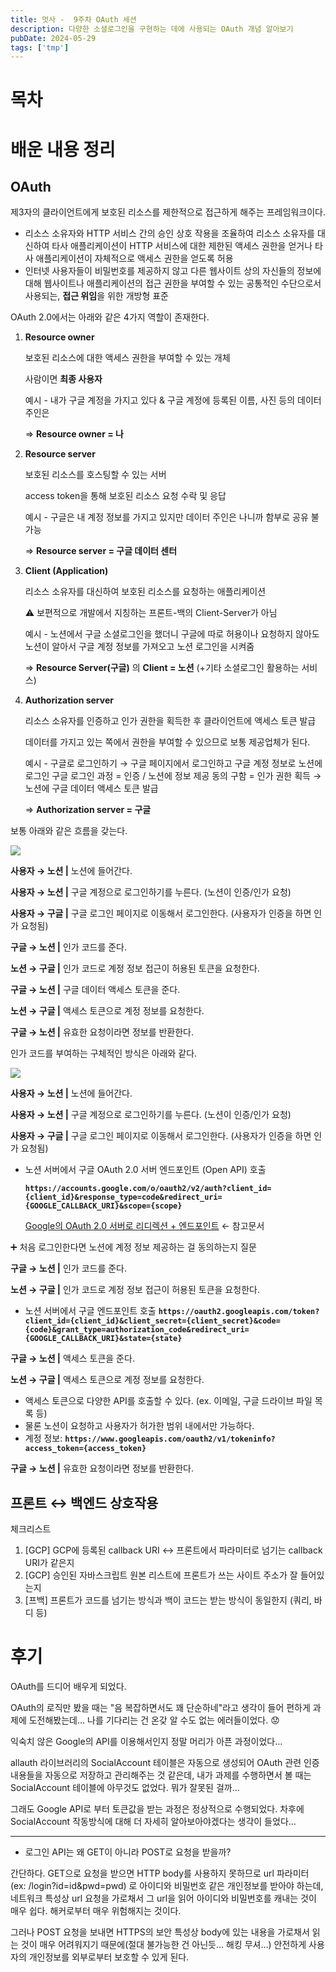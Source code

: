 ```yaml
---
title: 멋사 -  9주차 OAuth 세션
description: 다양한 소셜로그인을 구현하는 데에 사용되는 OAuth 개념 알아보기
pubDate: 2024-05-29
tags: ['tmp']
---
```


# 목차

# 배운 내용 정리

## OAuth

제3자의 클라이언트에게 보호된 리소스를 제한적으로 접근하게 해주는 프레임워크이다.

- 리소스 소유자와 HTTP 서비스 간의 승인 상호 작용을 조율하여 리소스 소유자를 대신하여 타사 애플리케이션이 HTTP 서비스에 대한 제한된 액세스 권한을 얻거나 타사 애플리케이션이 자체적으로 액세스 권한을 얻도록 허용
- 인터넷 사용자들이 비밀번호를 제공하지 않고 다른 웹사이트 상의 자신들의 정보에 대해 웹사이트나 애플리케이션의 접근 권한을 부여할 수 있는 공통적인 수단으로서 사용되는, **접근 위임**을 위한 개방형 표준

OAuth 2.0에서는 아래와 같은 4가지 역할이 존재한다.

1. **Resource owner**
    
    보호된 리소스에 대한 액세스 권한을 부여할 수 있는 개체
    
    사람이면 **최종 사용자**
    
    예시 - 내가 구글 계정을 가지고 있다 & 구글 계정에 등록된 이름, 사진 등의 데이터 주인은 
    
    ⇒ **Resource owner = 나**
    
2. **Resource server**
    
    보호된 리소스를 호스팅할 수 있는 서버
    
    access token을 통해 보호된 리소스 요청 수락 및 응답
    
    예시 - 구글은 내 계정 정보를 가지고 있지만 데이터 주인은 나니까 함부로 공유 불가능
    
    ⇒ **Resource server = 구글 데이터 센터**
    
3. **Client (Application)**
    
    리소스 소유자를 대신하여 보호된 리소스를 요청하는 애플리케이션
    
    ⚠️ 보편적으로 개발에서 지칭하는 프론트-백의 Client-Server가 아님 
    
    예시 - 노션에서 구글 소셜로그인을 했더니 구글에 따로 허용이나 요청하지 않아도 
          노션이 알아서 구글 계정 정보를 가져오고 노션 로그인을 시켜줌
    
    ⇒ **Resource Server(구글)** 의 **Client = 노션** (+기타 소셜로그인 활용하는 서비스)
    
4. **Authorization server**
    
    리소스 소유자를 인증하고 인가 권한을 획득한 후 클라이언트에 액세스 토큰 발급
    
    데이터를 가지고 있는 쪽에서 권한을 부여할 수 있으므로 보통 제공업체가 된다.
    
    예시 - 구글로 로그인하기 → 구글 페이지에서 로그인하고 구글 계정 정보로 노션에 로그인
          구글 로그인 과정 = 인증 / 노션에 정보 제공 동의 구함 = 인가 권한 획득
          → 노션에 구글 데이터 액세스 토큰 발급 
    
    ⇒ **Authorization server = 구글**
    

보통 아래와 같은 흐름을 갖는다.

![](OAuth1.png)

**사용자 → 노션 |** 노션에 들어간다.

**사용자 → 노션 |** 구글 계정으로 로그인하기를 누른다. (노션이 인증/인가 요청)

**사용자 → 구글 |** 구글 로그인 페이지로 이동해서 로그인한다. (사용자가 인증을 하면 인가 요청됨)

**구글 → 노션 |** 인가 코드를 준다.

**노션 → 구글 |** 인가 코드로 계정 정보 접근이 허용된 토큰을 요청한다.

**구글 → 노션 |** 구글 데이터 액세스 토큰을 준다.

**노션 → 구글 |** 액세스 토큰으로 계정 정보를 요청한다.

**구글 → 노션 |** 유효한 요청이라면 정보를 반환한다.

인가 코드를 부여하는 구체적인 방식은 아래와 같다.

![](OAuth2.png)

**사용자 → 노션 |** 노션에 들어간다.

**사용자 → 노션 |** 구글 계정으로 로그인하기를 누른다. (노션이 인증/인가 요청)

**사용자 → 구글 |** 구글 로그인 페이지로 이동해서 로그인한다. (사용자가 인증을 하면 인가 요청됨)

- 노션 서버에서 구글 OAuth 2.0 서버 엔드포인트 (Open API) 호출
    
    **`https://accounts.google.com/o/oauth2/v2/auth?client_id={client_id}&response_type=code&redirect_uri={GOOGLE_CALLBACK_URI}&scope={scope}`**
    
    [Google의 OAuth 2.0 서버로 리디렉션 + 엔드포인트](https://developers.google.com/identity/protocols/oauth2/javascript-implicit-flow?hl=ko#redirecting) ← 참고문서
    

➕ 처음 로그인한다면 노션에 계정 정보 제공하는 걸 동의하는지 질문

**구글 → 노션 |** 인가 코드를 준다.

**노션 → 구글 |** 인가 코드로 계정 정보 접근이 허용된 토큰을 요청한다.

- 노션 서버에서 구글 엔드포인트 호출
**`https://oauth2.googleapis.com/token?client_id={client_id}&client_secret={client_secret}&code={code}&grant_type=authorization_code&redirect_uri={GOOGLE_CALLBACK_URI}&state={state}`**

**구글 → 노션 |**  액세스 토큰을 준다.

**노션 → 구글 |** 액세스 토큰으로 계정 정보를 요청한다.

- 액세스 토큰으로 다양한 API를 호출할 수 있다. (ex. 이메일, 구글 드라이브 파일 목록 등)
- 물론 노션이 요청하고 사용자가 허가한 범위 내에서만 가능하다.
- 계정 정보: **`https://www.googleapis.com/oauth2/v1/tokeninfo?access_token={access_token}`**

**구글 → 노션 |** 유효한 요청이라면 정보를 반환한다.

## 프론트 ↔ 백엔드 상호작용

체크리스트
1. [GCP] GCP에 등록된 callback URI ↔ 프론트에서 파라미터로 넘기는 callback URI가 같은지
2. [GCP] 승인된 자바스크립트 원본 리스트에 프론트가 쓰는 사이트 주소가 잘 들어있는지
3. [프백] 프론트가 코드를 넘기는 방식과 백이 코드는 받는 방식이 동일한지 (쿼리, 바디 등)

# 후기

OAuth를 드디어 배우게 되었다.

OAuth의 로직만 봤을 때는 "음 복잡하면서도 꽤 단순하네"라고 생각이 들어 편하게 과제에 도전해봤는데… 나를 기다리는 건 온갖 알 수도 없는 에러들이었다. 😟

익숙치 않은 Google의 API를 이용해서인지 정말 머리가 아픈 과정이었다…

allauth 라이브러리의 SocialAccount 테이블은 자동으로 생성되어 OAuth 관련 인증 내용들을 자동으로 저장하고 관리해주는 것 같은데, 내가 과제를 수행하면서 볼 때는 SocialAccount 테이블에 아무것도 없었다. 뭐가 잘못된 걸까…

그래도 Google API로 부터 토큰값을 받는 과정은 정상적으로 수행되었다. 차후에 SocialAccount 작동방식에 대해 더 자세히 알아보아야겠다는 생각이 들었다…

---

- 로그인 API는 왜 GET이 아니라 POST로 요청을 받을까?

간단하다. GET으로 요청을 받으면 HTTP body를 사용하지 못하므로 url 파라미터 (ex: /login?id=id&pwd=pwd) 로 아이디와 비밀번호 같은 개인정보를 받아야 하는데, 네트워크 특성상 url 요청을 가로채서 그 url을 읽어 아이디와 비밀번호를 캐내는 것이 매우 쉽다. 해커로부터 매우 위험해지는 것이다.

그러나 POST 요청을 보내면 HTTPS의 보안 특성상 body에 있는 내용을 가로채서 읽는 것이 매우 어려워지기 때문에(절대 불가능한 건 아닌듯… 해킹 무셔…) 안전하게 사용자의 개인정보를 외부로부터 보호할 수 있게 된다.
